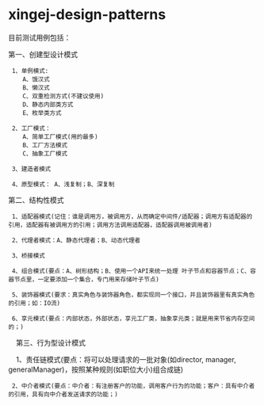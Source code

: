 # xingej-design-patterns
目前测试用例包括：


第一、创建型设计模式


     1、单例模式:
        A、饿汉式
        B、懒汉式
        C、双重检测方式(不建议使用)
        D、静态内部类方式
        E、枚举类方式
 
     2、工厂模式：
        A、简单工厂模式(用的最多)
        B、工厂方法模式
        C、抽象工厂模式

     3、建造者模式   

     4、原型模式： A、浅复制；B、深复制

第二、结构性模式

     1、适配器模式(记住：谁是调用方，被调用方，从而确定中间件/适配器；调用方有适配器的引用，适配器有被调用方的引用；调用方法调用适配器，适配器调用被调用者)

     2、代理者模式：A、静态代理者；B、动态代理者

     3、桥接模式
     
     4、组合模式(要点：A、树形结构；B、使用一个API来统一处理 叶子节点和容器节点；C、容器节点里，一定要添加一个集合，专门用来存储叶子节点)

     5、装饰器模式(要求：真实角色与装饰器角色，都实现同一个接口，并且装饰器里有真实角色的引用；如：IO流)

     6、享元模式(要点：内部状态，外部状态，享元工厂类，抽象享元类；就是用来节省内存空间的；)
     
 第三、行为型设计模式
 
     1、责任链模式(要点：将可以处理请求的一批对象(如director, manager, generalManager)，按照某种规则(如职位大小)组合成链)
 
     2、中介者模式(要点：中介者：有注册客户的功能，调用客户行为的功能；客户：具有中介者的引用，具有向中介者发送请求的功能；)
     
     
     
     
     
     
     
     
     




   
   
   
   
   

